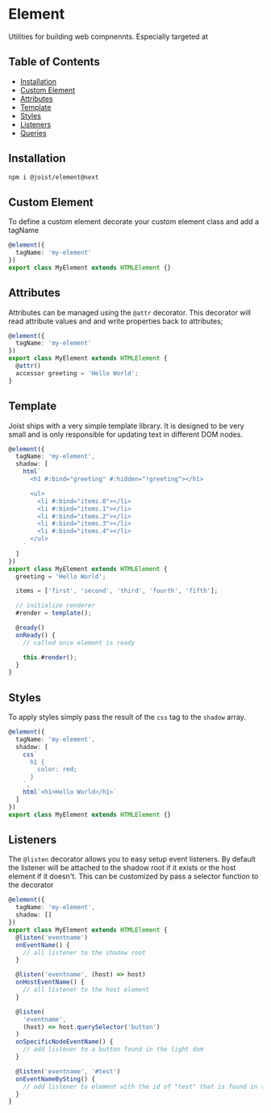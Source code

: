 # Element

Utilities for building web compnennts. Especially targeted at

## Table of Contents

- [Installation](#installation)
- [Custom Element](#custom-element)
- [Attributes](#attributes)
- [Template](#template)
- [Styles](#styles)
- [Listeners](#listeners)
- [Queries](#queries)

## Installation

```BASH
npm i @joist/element@next
```

## Custom Element

To define a custom element decorate your custom element class and add a tagName

```ts
@element({
  tagName: 'my-element'
})
export class MyElement extends HTMLElement {}
```

## Attributes

Attributes can be managed using the `@attr` decorator. This decorator will read attribute values and and write properties back to attributes;

```ts
@element({
  tagName: 'my-element'
})
export class MyElement extends HTMLElement {
  @attr()
  accessor greeting = 'Hello World';
}
```

## Template

Joist ships with a very simple template library. It is designed to be very small and is only responsible for updating text in different DOM nodes.

```ts
@element({
  tagName: 'my-element',
  shadow: [
    html`
      <h1 #:bind="greeting" #:hidden="!greeting"></h1>

      <ul>
        <li #:bind="items.0"></li>
        <li #:bind="items.1"></li>
        <li #:bind="items.2"></li>
        <li #:bind="items.3"></li>
        <li #:bind="items.4"></li>
      </ul>
    `
  ]
})
export class MyElement extends HTMLElement {
  greeting = 'Hello World';

  items = ['first', 'second', 'third', 'fourth', 'fifth'];

  // initialize renderer
  #render = template();

  @ready()
  onReady() {
    // called once element is ready

    this.#render();
  }
}
```

## Styles

To apply styles simply pass the result of the `css` tag to the `shadow` array.

```ts
@element({
  tagName: 'my-element',
  shadow: [
    css`
      h1 {
        color: red;
      }
    `,
    html`<h1>Hello World</h1>`
  ]
})
export class MyElement extends HTMLElement {}
```

## Listeners

The `@listen` decorator allows you to easy setup event listeners. By default the listener will be attached to the shadow root if it exists or the host element if it doesn't. This can be customized by pass a selector function to the decorator

```ts
@element({
  tagName: 'my-element',
  shadow: []
})
export class MyElement extends HTMLElement {
  @listen('eventname')
  onEventName() {
    // all listener to the shadow root
  }

  @listen('eventname', (host) => host)
  onHostEventName() {
    // all listener to the host element
  }

  @listen(
    'eventname',
    (host) => host.querySelector('button')
  )
  onSpecificNodeEventName() {
    // add listener to a button found in the light dom
  }

  @listen('eventname', '#test')
  onEventNameBySting() {
    // add listener to element with the id of "test" that is found in the shadow dom
  }
}
```
